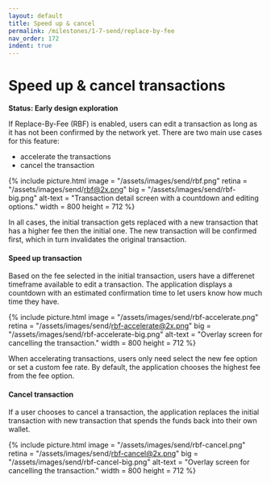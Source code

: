 ```yaml
---
layout: default
title: Speed up & cancel
permalink: /milestones/1-7-send/replace-by-fee
nav_order: 172
indent: true
---
```


# Speed up & cancel transactions

**Status: Early design exploration**

If Replace-By-Fee (RBF) is enabled, users can edit a transaction as long as it has not been confirmed by the network yet. There are two main use cases for this feature: 

- accelerate the transactions
- cancel the transaction

{% include picture.html
	image = "/assets/images/send/rbf.png"
	retina = "/assets/images/send/rbf@2x.png"
	big = "/assets/images/send/rbf-big.png"
	alt-text = "Transaction detail screen with a countdown and editing options."
	width = 800
	height = 712
%}

In all cases, the initial transaction gets replaced with a new transaction that has a higher fee then the initial one. The new transaction will be confirmed first, which in turn invalidates the original transaction.

#### Speed up transaction

Based on the fee selected in the initial transaction, users have a differenet timeframe available to edit a transaction. The application displays a countdown with an estimated confirmation time to let users know how much time they have.

{% include picture.html
	image = "/assets/images/send/rbf-accelerate.png"
	retina = "/assets/images/send/rbf-accelerate@2x.png"
	big = "/assets/images/send/rbf-accelerate-big.png"
	alt-text = "Overlay screen for cancelling the transaction."
	width = 800
	height = 712
%}

When accelerating transactions, users only need select the new fee option or set a custom fee rate. By default, the application chooses the highest fee from the fee option.

#### Cancel transaction

If a user chooses to cancel a transaction, the application replaces the initial transaction with new transaction that spends the funds back into their own wallet. 

{% include picture.html
	image = "/assets/images/send/rbf-cancel.png"
	retina = "/assets/images/send/rbf-cancel@2x.png"
	big = "/assets/images/send/rbf-cancel-big.png"
	alt-text = "Overlay screen for cancelling the transaction."
	width = 800
	height = 712
%}
